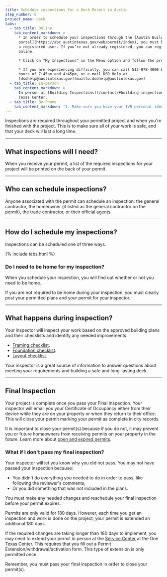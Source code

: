 ```yaml
---
title: Schedule inspections for a Deck Permit in Austin
step_number: 5
project_name: deck
tabs:
  - tab_title: Online
    tab_content_markdown: >
      * In order to schedule your inspections through the [Austin Build + Connect
      portal](https://abc.austintexas.gov/web/permit/index), you must be
      a registered user. If you’re not already registered, you can register
      online.

      * Click on "My Inspections" in the Menu option and follow the prompts.

      * If you are experiencing difficulty, you can call 512-978-4000 between the
      hours of 7:45am and 4:45pm, or e-mail DSD Help at
      [dsdhelp@austintexas.gov](mailto:dsdhelp@austintexas.gov)
  - tab_title: In-person
    tab_content_markdown: >
      In person at [Building Inspections](/contact/#building-inspections) at One
      Texas Center.
  - tab_title: By Phone
    tab_content_markdown: "1. Make sure you have your IVR personal identification number (PIN). To get an IVR PIN, complete the form [Inspection Agent Letter of Authorization and Request for IVR PIN Number](http://www.austintexas.gov/sites/default/files/files/Planning/Applications_Forms/ivr-agent-authorization.pdf). You can also pick up a form at the Inspections Office on the third floor of One Texas Center, 505 Barton Springs Road, or request a form by calling (512) 978-4000. Upon completion, submit the form to the Inspections Office and a PIN number will be assigned upon submittal.\n2. Call the IVR number: (512) 480-0623.   \n3. Choose among (1) Schedule Inspections (see requirements below); (2) Obtains status on inspections, or (3) Cancel the Inspection. If a building permit has been issued, it is subject to a #100 (Pre-Construction) and #101 (Building Lay-Out) inspection. This will be displayed on the permit printout. If a standalone electrical, mechanical, or plumbing (trade) permit has been issued, it is subject to a rough and final inspection. Permits and approved plans must be on site at the time of the inspection. Inspections for Trade permits cannot be scheduled until the building permit has been issued, all fees have been paid, and required inspections (Pre-Construction and Building Layout) have been performed.   \n4. Enter your IVR PIN.\n5. Enter your ten-digit permit number.\n6. Enter the three-digit inspection code. [Click here to View Inspection Type Codes](http://austintexas.gov/sites/default/files/files/Development_Services/Inspection_Types.pdf). Note: Inspections are usually performed within 24 hours after scheduling, but an inspector's workload can delay a scheduled inspection until the next business day or 48 hours after scheduling. If you have a question about your inspection, you may contact your inspector. [Click here for a list of inspectors' names and contact information](http://austintexas.gov/sites/default/files/files/Planning/Building_Inspection/staff_contacts.pdf). Calls to an inspector may not be answered immediately because they are conducting an inspection, or driving. Please leave a voicemail with your name, phone number and address, and they will contact you.\n"
---
```



Inspections are required throughout your permitted project and when you're finished with the project. This is to make sure all of your work is safe, and that your deck will last a long time.

---

## What inspections will I need?

When you receive your permit, a list of the required inspections for your project will be printed on the back of your permit.

---

## Who can schedule inspections?

Anyone associated with the permit can schedule an inspection: the general contractor, the homeowner (if listed as the general contractor on the permit), the trade contractor, or their official agents.

---

## How do I schedule my inspections?

Inspections can be scheduled one of three ways.

{% include tabs.html %}

### Do I need to be home for my inspection?

When you schedule your inspection, you will find out whether or not you need to be home.

If you are not required to be home during your inspection, you must clearly post your permitted plans and your permit for your inspector.

---

## What happens during inspection?

Your inspector will inspect your work based on the approved building plans and their checklists and identify any needed improvements.

* [Framing checklist](http://www.austintexas.gov/sites/default/files/files/Planning/Applications_Forms/Residential_Inspection_Checklist_Framing.pdf).
* [Foundation checklist](http://www.austintexas.gov/sites/default/files/files/Planning/Applications_Forms/Residential_Inspection_Checklist_Foundation.pdf).
* [Layout checklist](http://www.austintexas.gov/sites/default/files/files/Planning/Applications_Forms/Residential_Inspection_Checklist_Layout.pdf).

Your inspector is a great source of information to answer questions about meeting your requirements and building a safe and long-lasting deck.

---

## Final Inspection

Your project is complete once you pass your Final Inspection. Your inspector will email you your Certificate of Occupancy either from their device while they are on your property or when they return to their office. This will close your permit marking your permit as complete in city records.

It is important to close your permit(s) because if you do not, it may prevent you or future homeowners from receiving permits on your property in the future. Learn more about [open and expired permits](/residential-toolkit/can-i-get-a-permit/).

### What if I don't pass my final inspection?

Your inspector will let you know why you did not pass. You may not have passed your inspection because:

* You didn't do everything you needed to do in order to pass, like following the reviewer's comments,
* Or you did something that was not included in the plans.

You must make any needed changes and reschedule your final inspection before your permit expires.

Permits are only valid for 180 days. However, each time you get an inspection and work is done on the project, your permit is extended an additional 180 days.

If the required changes are taking longer than 180 days to implement, you may need to extend your permit in person at the [Service Center](/contact/#service-center) at the One Texas Center. This requires that you fill out a Permit Extension/withdrawal/activation form. This type of extension is only permitted once.

Remember, you must pass your final inspection in order to close your permit(s).